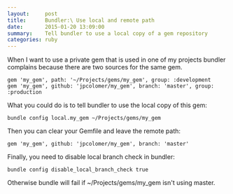 ```yaml
---
layout:     post
title:      Bundler:\ Use local and remote path
date:       2015-01-20 13:09:00
summary:    Tell bundler to use a local copy of a gem repository
categories: ruby
---
```


When I want to use a private gem that is used in one of my projects
bundler complains because there are two sources for the same gem.

```
gem 'my_gem', path: '~/Projects/gems/my_gem', group: :development
gem 'my_gem', github: 'jpcolomer/my_gem', branch: 'master', group: :production
```

What you could do is to tell bundler to use the local copy of this gem:

```
bundle config local.my_gem ~/Projects/gems/my_gem
```

Then you can clear your Gemfile and leave the remote path:

```
gem 'my_gem', github: 'jpcolomer/my_gem', branch: 'master'
```

Finally, you need to disable local branch check in bundler:
```
bundle config disable_local_branch_check true
```
Otherwise bundle will fail if ~/Projects/gems/my_gem isn't using master.
